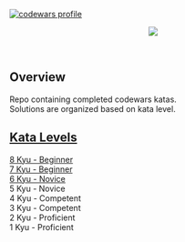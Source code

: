 [<img alt="codewars profile" src="https://www.codewars.com/users/BaeDoh/badges/micro" />](https://www.codewars.com/users/BaeDoh)

<p align="center">
  <img src="https://w7.pngwing.com/pngs/477/603/png-transparent-codewars-button-icon-thumbnail.png" style=centerme>
</p>
 </br>

## Overview
Repo containing completed codewars katas. </br>
Solutions are organized based on kata level.

## [Kata Levels](https://docs.codewars.com/curation/references/kata-ranks/)
[8 Kyu - Beginner](https://github.com/DohBae/codewars-katas/tree/main/8kyu) </br>
[7 Kyu - Beginner](https://github.com/DohBae/codewars-katas/tree/main/7kyu) </br>
[6 Kyu - Novice](https://github.com/DohBae/codewars-katas/tree/main/6kyu) </br>
5 Kyu - Novice </br>
4 Kyu - Competent </br>
3 Kyu - Competent </br>
2 Kyu - Proficient </br>
1 Kyu - Proficient </br>
